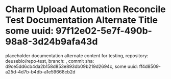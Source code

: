 # Charm Upload Automation Reconcile Test Documentation Alternate Title some uuid: 97f12e02-5e7f-490b-98a8-3d24b9afa43d
 placeholder documentation alternate content for testing,  repository: deusebio/repo-test,  branch: ,  commit sha: d9ce5dd6cb4da2b158d853e893db09b219d2694c,  some uuid: ff4d8509-a25d-4d7b-b4db-a1e59668cb2d
